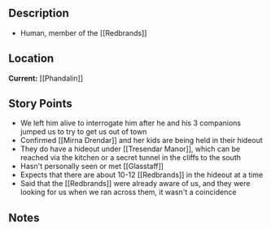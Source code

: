 ## Description
- Human, member of the [[Redbrands]]
## Location
**Current:** [[Phandalin]]
## Story Points
- We left him alive to interrogate him after he and his 3 companions jumped us to try to get us out of town
- Confirmed [[Mirna Drendar]] and her kids are being held in their hideout
- They do have a hideout under [[Tresendar Manor]], which can be reached via the kitchen or a secret tunnel in the cliffs to the south
- Hasn't personally seen or met [[Glasstaff]]
- Expects that there are about 10-12 [[Redbrands]] in the hideout at a time
- Said that the [[Redbrands]] were already aware of us, and they were looking for us when we ran across them, it wasn't a coincidence
## Notes
